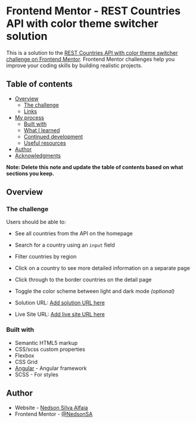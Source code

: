 # Frontend Mentor - REST Countries API with color theme switcher solution

This is a solution to the [REST Countries API with color theme switcher challenge on Frontend Mentor](https://www.frontendmentor.io/challenges/rest-countries-api-with-color-theme-switcher-5cacc469fec04111f7b848ca). Frontend Mentor challenges help you improve your coding skills by building realistic projects. 

## Table of contents

- [Overview](#overview)
  - [The challenge](#the-challenge)
  - [Links](#links)
- [My process](#my-process)
  - [Built with](#built-with)
  - [What I learned](#what-i-learned)
  - [Continued development](#continued-development)
  - [Useful resources](#useful-resources)
- [Author](#author)
- [Acknowledgments](#acknowledgments)

**Note: Delete this note and update the table of contents based on what sections you keep.**

## Overview

### The challenge

Users should be able to:

- See all countries from the API on the homepage
- Search for a country using an `input` field
- Filter countries by region
- Click on a country to see more detailed information on a separate page
- Click through to the border countries on the detail page
- Toggle the color scheme between light and dark mode *(optional)*


- Solution URL: [Add solution URL here](https://github.com/NedsonSilva/app-countries/tree/master)
- Live Site URL: [Add live site URL here](https://nedsonsilva.github.io/app-countries/list)

### Built with

- Semantic HTML5 markup
- CSS/scss custom properties
- Flexbox
- CSS Grid
- [Angular](https://angular.io/) - Angular framework
- SCSS - For styles
## Author

- Website - [Nedson Silva Alfaia](https://nedsonsilvadev.vercel.app/)
- Frontend Mentor - [@NedsonSA](https://www.frontendmentor.io/profile/nedsonSA)
